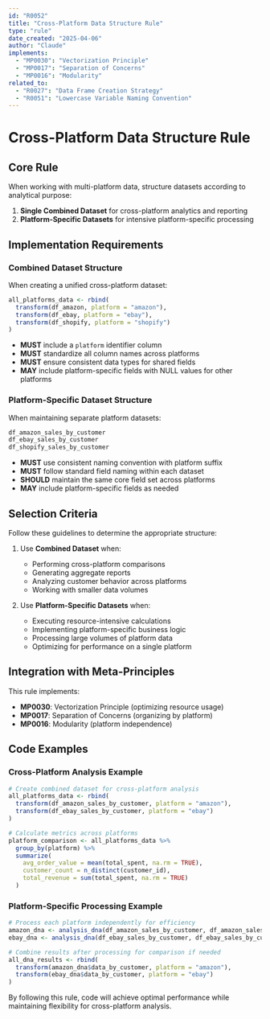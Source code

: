 ```yaml
---
id: "R0052"
title: "Cross-Platform Data Structure Rule"
type: "rule"
date_created: "2025-04-06"
author: "Claude"
implements:
  - "MP0030": "Vectorization Principle"
  - "MP0017": "Separation of Concerns"
  - "MP0016": "Modularity"
related_to:
  - "R0027": "Data Frame Creation Strategy"
  - "R0051": "Lowercase Variable Naming Convention"
---
```


# Cross-Platform Data Structure Rule

## Core Rule

When working with multi-platform data, structure datasets according to analytical purpose:

1. **Single Combined Dataset** for cross-platform analytics and reporting
2. **Platform-Specific Datasets** for intensive platform-specific processing

## Implementation Requirements

### Combined Dataset Structure

When creating a unified cross-platform dataset:

```r
all_platforms_data <- rbind(
  transform(df_amazon, platform = "amazon"),
  transform(df_ebay, platform = "ebay"),
  transform(df_shopify, platform = "shopify")
)
```

- **MUST** include a `platform` identifier column
- **MUST** standardize all column names across platforms
- **MUST** ensure consistent data types for shared fields
- **MAY** include platform-specific fields with NULL values for other platforms

### Platform-Specific Dataset Structure

When maintaining separate platform datasets:

```r
df_amazon_sales_by_customer
df_ebay_sales_by_customer
df_shopify_sales_by_customer
```

- **MUST** use consistent naming convention with platform suffix
- **MUST** follow standard field naming within each dataset
- **SHOULD** maintain the same core field set across platforms
- **MAY** include platform-specific fields as needed

## Selection Criteria

Follow these guidelines to determine the appropriate structure:

1. Use **Combined Dataset** when:
   - Performing cross-platform comparisons
   - Generating aggregate reports
   - Analyzing customer behavior across platforms
   - Working with smaller data volumes

2. Use **Platform-Specific Datasets** when:
   - Executing resource-intensive calculations
   - Implementing platform-specific business logic
   - Processing large volumes of platform data
   - Optimizing for performance on a single platform

## Integration with Meta-Principles

This rule implements:
- **MP0030**: Vectorization Principle (optimizing resource usage)
- **MP0017**: Separation of Concerns (organizing by platform)
- **MP0016**: Modularity (platform independence)

## Code Examples

### Cross-Platform Analysis Example

```r
# Create combined dataset for cross-platform analysis
all_platforms_data <- rbind(
  transform(df_amazon_sales_by_customer, platform = "amazon"),
  transform(df_ebay_sales_by_customer, platform = "ebay")
)

# Calculate metrics across platforms
platform_comparison <- all_platforms_data %>%
  group_by(platform) %>%
  summarize(
    avg_order_value = mean(total_spent, na.rm = TRUE),
    customer_count = n_distinct(customer_id),
    total_revenue = sum(total_spent, na.rm = TRUE)
  )
```

### Platform-Specific Processing Example

```r
# Process each platform independently for efficiency
amazon_dna <- analysis_dna(df_amazon_sales_by_customer, df_amazon_sales_by_customer_by_date)
ebay_dna <- analysis_dna(df_ebay_sales_by_customer, df_ebay_sales_by_customer_by_date)

# Combine results after processing for comparison if needed
all_dna_results <- rbind(
  transform(amazon_dna$data_by_customer, platform = "amazon"),
  transform(ebay_dna$data_by_customer, platform = "ebay")
)
```

By following this rule, code will achieve optimal performance while maintaining flexibility for cross-platform analysis.
